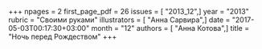 +++
npages = 2
first_page_pdf = 26
issues = [ "2013_12",]
year = "2013"
rubric = "Своими руками"
illustrators = [ "Анна Сарвира",]
date = "2017-05-03T00:17:30+03:00"
month = "12"
authors = [ "Анна Котова",]
title = "Ночь перед Рождеством"
+++
